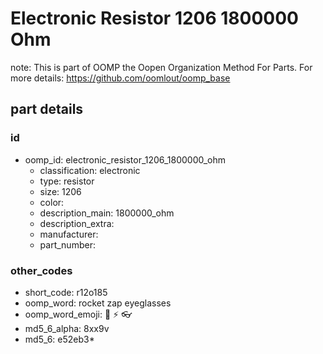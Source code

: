 # Electronic Resistor 1206 1800000 Ohm  

note: This is part of OOMP the Oopen Organization Method For Parts. For more details: https://github.com/oomlout/oomp_base

##  part details





### id
* oomp_id: electronic_resistor_1206_1800000_ohm
  * classification: electronic
  * type: resistor
  * size: 1206
  * color: 
  * description_main: 1800000_ohm
  * description_extra: 
  * manufacturer: 
  * part_number: 

### other_codes
* short_code: r12o185
* oomp_word: rocket zap eyeglasses
* oomp_word_emoji: :rocket: :zap: :eyeglasses:
* md5_6_alpha: 8xx9v
* md5_6: e52eb3* 